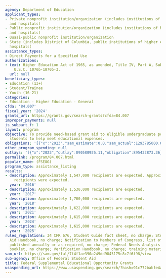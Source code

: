 ```yaml
---
agency: Department of Education
applicant_types:
- Private nonprofit institution/organization (includes institutions of higher education
  and hospitals)
- Public nonprofit institution/organization (includes institutions of higher education
  and hospitals)
- Quasi-public nonprofit institution/organization
- State (includes District of Columbia, public institutions of higher education and
  hospitals)
assistance_types:
- Direct Payments for a Specified Use
authorizations:
- text: Higher Education Act of 1965, as amended, Title IV, Part A, Subpart 3, 20
    U.S.C. 1070b-1070b-3.
  url: null
beneficiary_types:
- Education (13+)
- Student/Trainee
- Youth (16-21)
categories:
- Education - Higher Education - General
cfda: '84.007'
fiscal_year: '2024'
grants_url: https://grants.gov/search-grants?cfda=84.007
improper_payments: null
is_subpart_f: 1
layout: program
objective: To provide need-based grant aid to eligible undergraduate postsecondary
  students to help meet educational expenses.
obligations: '[{"x":"2023","sam_estimate":0.0,"sam_actual":1293785000.0,"usa_spending_actual":900711517.77},{"x":"2024","sam_estimate":0.0,"sam_actual":1293785000.0,"usa_spending_actual":897541248.29},{"x":"2025","sam_estimate":0.0,"sam_actual":1293785000.0,"usa_spending_actual":892374421.22}]'
other_program_spending: null
outlays: '[{"x":"2023","outlay":890580926.11,"obligation":895432873.36},{"x":"2024","outlay":747289016.94,"obligation":909699789.0},{"x":"2025","outlay":1740944.88,"obligation":902449162.0}]'
permalink: /program/84.007.html
popular_name: (FSEOG)
program_type: assistance_listing
results:
- description: Approximately 1,547,000 recipients are expected. Approximately 1,530,000
    recipients were expected.
  year: '2016'
- description: Approximately 1,530,000 recipients are expected.
  year: '2017'
- description: Approximately 1,700,000 recipients are expected.
  year: '2018'
- description: Approximately 1,622,000 recipients are expected.
  year: '2021'
- description: Approximately 1,615,000 recipients are expected.
  year: '2024'
- description: Approximately 1,615,000 recipients are expected.
  year: '2025'
rules_regulations: 34 CFR 676, Student Guide fact sheet, no charge; Student Financial
  Aid Handbook, no charge; Notification to Members of Congress, list of grantees,
  published annually or as required, no charge; Federal Needs Analysis Methodology
  booklet, no charge; Verification Handbook, no charge; training materials, no charge.
sam_url: https://sam.gov/fal/7f4f1ae390a249dd9845175c8c7f6f98/view
sub-agency: Office of Federal Student Aid
title: Federal Supplemental Educational Opportunity Grants
usaspending_url: https://www.usaspending.gov/search/?hash=91c772babfe4ada1cb6ef2951f7fdda8
---
```

